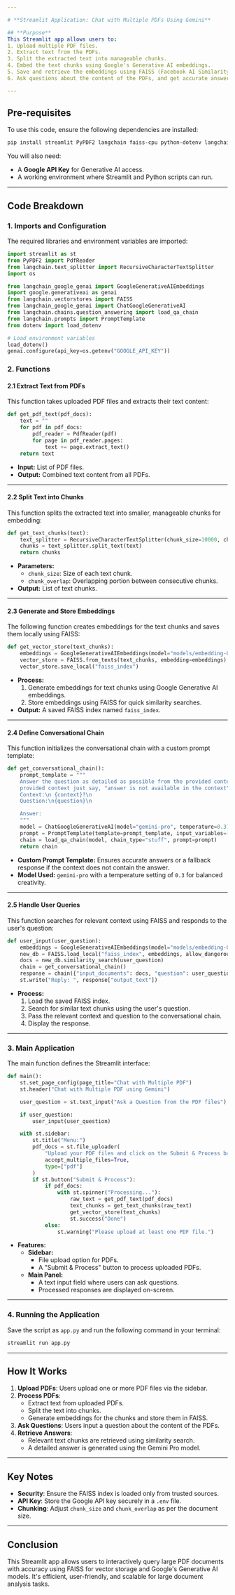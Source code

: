 ```yaml
---

# **Streamlit Application: Chat with Multiple PDFs Using Gemini**

## **Purpose**
This Streamlit app allows users to:
1. Upload multiple PDF files.
2. Extract text from the PDFs.
3. Split the extracted text into manageable chunks.
4. Embed the text chunks using Google's Generative AI embeddings.
5. Save and retrieve the embeddings using FAISS (Facebook AI Similarity Search) for efficient similarity searches.
6. Ask questions about the content of the PDFs, and get accurate answers based on the embedded knowledge.

---
```


## **Pre-requisites**
To use this code, ensure the following dependencies are installed:

```bash
pip install streamlit PyPDF2 langchain faiss-cpu python-dotenv langchain-google-genai google-generativeai
```

You will also need:
- A **Google API Key** for Generative AI access.
- A working environment where Streamlit and Python scripts can run.

---

## **Code Breakdown**

### **1. Imports and Configuration**
The required libraries and environment variables are imported:

```python
import streamlit as st
from PyPDF2 import PdfReader
from langchain.text_splitter import RecursiveCharacterTextSplitter
import os

from langchain_google_genai import GoogleGenerativeAIEmbeddings
import google.generativeai as genai
from langchain.vectorstores import FAISS
from langchain_google_genai import ChatGoogleGenerativeAI
from langchain.chains.question_answering import load_qa_chain
from langchain.prompts import PromptTemplate
from dotenv import load_dotenv

# Load environment variables
load_dotenv()
genai.configure(api_key=os.getenv("GOOGLE_API_KEY"))
```

### **2. Functions**

#### **2.1 Extract Text from PDFs**
This function takes uploaded PDF files and extracts their text content:

```python
def get_pdf_text(pdf_docs):
    text = ""
    for pdf in pdf_docs:
        pdf_reader = PdfReader(pdf)
        for page in pdf_reader.pages:
            text += page.extract_text()
    return text
```

- **Input:** List of PDF files.
- **Output:** Combined text content from all PDFs.

---

#### **2.2 Split Text into Chunks**
This function splits the extracted text into smaller, manageable chunks for embedding:

```python
def get_text_chunks(text):
    text_splitter = RecursiveCharacterTextSplitter(chunk_size=10000, chunk_overlap=1000)
    chunks = text_splitter.split_text(text)
    return chunks
```

- **Parameters:**
  - `chunk_size`: Size of each text chunk.
  - `chunk_overlap`: Overlapping portion between consecutive chunks.
- **Output:** List of text chunks.

---

#### **2.3 Generate and Store Embeddings**
The following function creates embeddings for the text chunks and saves them locally using FAISS:

```python
def get_vector_store(text_chunks):
    embeddings = GoogleGenerativeAIEmbeddings(model="models/embedding-001")
    vector_store = FAISS.from_texts(text_chunks, embedding=embeddings)
    vector_store.save_local("faiss_index")
```

- **Process:**
  1. Generate embeddings for text chunks using Google Generative AI embeddings.
  2. Store embeddings using FAISS for quick similarity searches.
- **Output:** A saved FAISS index named `faiss_index`.

---

#### **2.4 Define Conversational Chain**
This function initializes the conversational chain with a custom prompt template:

```python
def get_conversational_chain():
    prompt_template = """
    Answer the question as detailed as possible from the provided context, make sure to provide all the details, if the answer is not in the 
    provided context just say, "answer is not available in the context", don't provide the wrong answer.
    Context:\n {context}?\n
    Question:\n{question}\n

    Answer:
    """
    model = ChatGoogleGenerativeAI(model="gemini-pro", temperature=0.3)
    prompt = PromptTemplate(template=prompt_template, input_variables=["context", "question"])
    chain = load_qa_chain(model, chain_type="stuff", prompt=prompt)
    return chain
```

- **Custom Prompt Template:** Ensures accurate answers or a fallback response if the context does not contain the answer.
- **Model Used:** `gemini-pro` with a temperature setting of `0.3` for balanced creativity.

---

#### **2.5 Handle User Queries**
This function searches for relevant context using FAISS and responds to the user's question:

```python
def user_input(user_question):
    embeddings = GoogleGenerativeAIEmbeddings(model="models/embedding-001")
    new_db = FAISS.load_local("faiss_index", embeddings, allow_dangerous_deserialization=True)
    docs = new_db.similarity_search(user_question)
    chain = get_conversational_chain()
    response = chain({"input_documents": docs, "question": user_question}, return_only_outputs=True)
    st.write("Reply: ", response["output_text"])
```

- **Process:**
  1. Load the saved FAISS index.
  2. Search for similar text chunks using the user's question.
  3. Pass the relevant context and question to the conversational chain.
  4. Display the response.

---

### **3. Main Application**
The main function defines the Streamlit interface:

```python
def main():
    st.set_page_config(page_title="Chat with Multiple PDF")
    st.header("Chat with Multiple PDF using Gemini")

    user_question = st.text_input("Ask a Question from the PDF files")

    if user_question:
        user_input(user_question)

    with st.sidebar:
        st.title("Menu:")
        pdf_docs = st.file_uploader(
            "Upload your PDF files and click on the Submit & Process button", 
            accept_multiple_files=True,
            type=["pdf"]
        )
        if st.button("Submit & Process"):
            if pdf_docs:
                with st.spinner("Processing..."):
                    raw_text = get_pdf_text(pdf_docs)
                    text_chunks = get_text_chunks(raw_text)
                    get_vector_store(text_chunks)
                    st.success("Done")
            else:
                st.warning("Please upload at least one PDF file.")
```

- **Features:**
  - **Sidebar:**
    - File upload option for PDFs.
    - A "Submit & Process" button to process uploaded PDFs.
  - **Main Panel:**
    - A text input field where users can ask questions.
    - Processed responses are displayed on-screen.

---

### **4. Running the Application**
Save the script as `app.py` and run the following command in your terminal:

```bash
streamlit run app.py
```

---

## **How It Works**
1. **Upload PDFs**: Users upload one or more PDF files via the sidebar.
2. **Process PDFs**:
   - Extract text from uploaded PDFs.
   - Split the text into chunks.
   - Generate embeddings for the chunks and store them in FAISS.
3. **Ask Questions**: Users input a question about the content of the PDFs.
4. **Retrieve Answers**:
   - Relevant text chunks are retrieved using similarity search.
   - A detailed answer is generated using the Gemini Pro model.

---

## **Key Notes**
- **Security**: Ensure the FAISS index is loaded only from trusted sources.
- **API Key**: Store the Google API key securely in a `.env` file.
- **Chunking**: Adjust `chunk_size` and `chunk_overlap` as per the document size.

---

## **Conclusion**
This Streamlit app allows users to interactively query large PDF documents with accuracy using FAISS for vector storage and Google's Generative AI models. It's efficient, user-friendly, and scalable for large document analysis tasks.